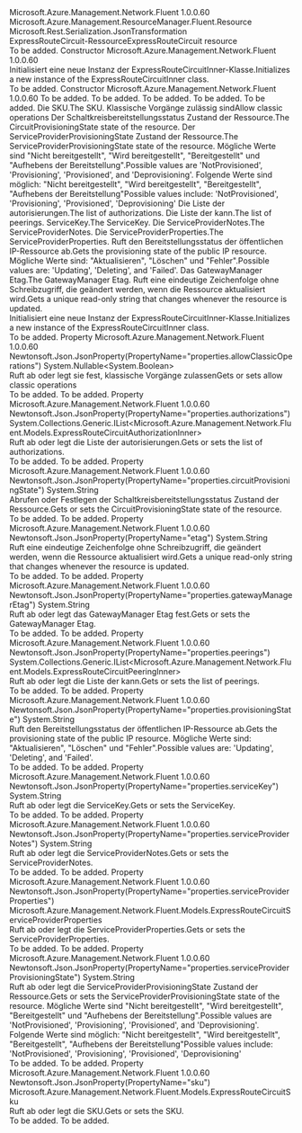 <Type Name="ExpressRouteCircuitInner" FullName="Microsoft.Azure.Management.Network.Fluent.Models.ExpressRouteCircuitInner">
  <TypeSignature Language="C#" Value="public class ExpressRouteCircuitInner : Microsoft.Azure.Management.ResourceManager.Fluent.Resource" />
  <TypeSignature Language="ILAsm" Value=".class public auto ansi beforefieldinit ExpressRouteCircuitInner extends Microsoft.Azure.Management.ResourceManager.Fluent.Resource" />
  <TypeSignature Language="DocId" Value="T:Microsoft.Azure.Management.Network.Fluent.Models.ExpressRouteCircuitInner" />
  <TypeSignature Language="VB.NET" Value="Public Class ExpressRouteCircuitInner&#xA;Inherits Resource" />
  <TypeSignature Language="F#" Value="type ExpressRouteCircuitInner = class&#xA;    inherit Resource" />
  <AssemblyInfo>
    <AssemblyName>Microsoft.Azure.Management.Network.Fluent</AssemblyName>
    <AssemblyVersion>1.0.0.60</AssemblyVersion>
  </AssemblyInfo>
  <Base>
    <BaseTypeName>Microsoft.Azure.Management.ResourceManager.Fluent.Resource</BaseTypeName>
  </Base>
  <Interfaces />
  <Attributes>
    <Attribute>
      <AttributeName>Microsoft.Rest.Serialization.JsonTransformation</AttributeName>
    </Attribute>
  </Attributes>
  <Docs>
    <summary>
            <span data-ttu-id="2395e-101">ExpressRouteCircuit-Ressource</span><span class="sxs-lookup"><span data-stu-id="2395e-101">ExpressRouteCircuit resource</span></span>
            </summary>
    <remarks>To be added.</remarks>
  </Docs>
  <Members>
    <Member MemberName=".ctor">
      <MemberSignature Language="C#" Value="public ExpressRouteCircuitInner ();" />
      <MemberSignature Language="ILAsm" Value=".method public hidebysig specialname rtspecialname instance void .ctor() cil managed" />
      <MemberSignature Language="DocId" Value="M:Microsoft.Azure.Management.Network.Fluent.Models.ExpressRouteCircuitInner.#ctor" />
      <MemberSignature Language="VB.NET" Value="Public Sub New ()" />
      <MemberType>Constructor</MemberType>
      <AssemblyInfo>
        <AssemblyName>Microsoft.Azure.Management.Network.Fluent</AssemblyName>
        <AssemblyVersion>1.0.0.60</AssemblyVersion>
      </AssemblyInfo>
      <Parameters />
      <Docs>
        <summary>
            <span data-ttu-id="2395e-102">Initialisiert eine neue Instanz der ExpressRouteCircuitInner-Klasse.</span><span class="sxs-lookup"><span data-stu-id="2395e-102">Initializes a new instance of the ExpressRouteCircuitInner class.</span></span>
            </summary>
        <remarks>To be added.</remarks>
      </Docs>
    </Member>
    <Member MemberName=".ctor">
      <MemberSignature Language="C#" Value="public ExpressRouteCircuitInner (string location = null, string id = null, string name = null, string type = null, System.Collections.Generic.IDictionary&lt;string,string&gt; tags = null, Microsoft.Azure.Management.Network.Fluent.Models.ExpressRouteCircuitSku sku = null, Nullable&lt;bool&gt; allowClassicOperations = null, string circuitProvisioningState = null, string serviceProviderProvisioningState = null, System.Collections.Generic.IList&lt;Microsoft.Azure.Management.Network.Fluent.Models.ExpressRouteCircuitAuthorizationInner&gt; authorizations = null, System.Collections.Generic.IList&lt;Microsoft.Azure.Management.Network.Fluent.Models.ExpressRouteCircuitPeeringInner&gt; peerings = null, string serviceKey = null, string serviceProviderNotes = null, Microsoft.Azure.Management.Network.Fluent.Models.ExpressRouteCircuitServiceProviderProperties serviceProviderProperties = null, string provisioningState = null, string gatewayManagerEtag = null, string etag = null);" />
      <MemberSignature Language="ILAsm" Value=".method public hidebysig specialname rtspecialname instance void .ctor(string location, string id, string name, string type, class System.Collections.Generic.IDictionary`2&lt;string, string&gt; tags, class Microsoft.Azure.Management.Network.Fluent.Models.ExpressRouteCircuitSku sku, valuetype System.Nullable`1&lt;bool&gt; allowClassicOperations, string circuitProvisioningState, string serviceProviderProvisioningState, class System.Collections.Generic.IList`1&lt;class Microsoft.Azure.Management.Network.Fluent.Models.ExpressRouteCircuitAuthorizationInner&gt; authorizations, class System.Collections.Generic.IList`1&lt;class Microsoft.Azure.Management.Network.Fluent.Models.ExpressRouteCircuitPeeringInner&gt; peerings, string serviceKey, string serviceProviderNotes, class Microsoft.Azure.Management.Network.Fluent.Models.ExpressRouteCircuitServiceProviderProperties serviceProviderProperties, string provisioningState, string gatewayManagerEtag, string etag) cil managed" />
      <MemberSignature Language="DocId" Value="M:Microsoft.Azure.Management.Network.Fluent.Models.ExpressRouteCircuitInner.#ctor(System.String,System.String,System.String,System.String,System.Collections.Generic.IDictionary{System.String,System.String},Microsoft.Azure.Management.Network.Fluent.Models.ExpressRouteCircuitSku,System.Nullable{System.Boolean},System.String,System.String,System.Collections.Generic.IList{Microsoft.Azure.Management.Network.Fluent.Models.ExpressRouteCircuitAuthorizationInner},System.Collections.Generic.IList{Microsoft.Azure.Management.Network.Fluent.Models.ExpressRouteCircuitPeeringInner},System.String,System.String,Microsoft.Azure.Management.Network.Fluent.Models.ExpressRouteCircuitServiceProviderProperties,System.String,System.String,System.String)" />
      <MemberSignature Language="VB.NET" Value="Public Sub New (Optional location As String = null, Optional id As String = null, Optional name As String = null, Optional type As String = null, Optional tags As IDictionary(Of String, String) = null, Optional sku As ExpressRouteCircuitSku = null, Optional allowClassicOperations As Nullable(Of Boolean) = null, Optional circuitProvisioningState As String = null, Optional serviceProviderProvisioningState As String = null, Optional authorizations As IList(Of ExpressRouteCircuitAuthorizationInner) = null, Optional peerings As IList(Of ExpressRouteCircuitPeeringInner) = null, Optional serviceKey As String = null, Optional serviceProviderNotes As String = null, Optional serviceProviderProperties As ExpressRouteCircuitServiceProviderProperties = null, Optional provisioningState As String = null, Optional gatewayManagerEtag As String = null, Optional etag As String = null)" />
      <MemberSignature Language="F#" Value="new Microsoft.Azure.Management.Network.Fluent.Models.ExpressRouteCircuitInner : string * string * string * string * System.Collections.Generic.IDictionary&lt;string, string&gt; * Microsoft.Azure.Management.Network.Fluent.Models.ExpressRouteCircuitSku * Nullable&lt;bool&gt; * string * string * System.Collections.Generic.IList&lt;Microsoft.Azure.Management.Network.Fluent.Models.ExpressRouteCircuitAuthorizationInner&gt; * System.Collections.Generic.IList&lt;Microsoft.Azure.Management.Network.Fluent.Models.ExpressRouteCircuitPeeringInner&gt; * string * string * Microsoft.Azure.Management.Network.Fluent.Models.ExpressRouteCircuitServiceProviderProperties * string * string * string -&gt; Microsoft.Azure.Management.Network.Fluent.Models.ExpressRouteCircuitInner" Usage="new Microsoft.Azure.Management.Network.Fluent.Models.ExpressRouteCircuitInner (location, id, name, type, tags, sku, allowClassicOperations, circuitProvisioningState, serviceProviderProvisioningState, authorizations, peerings, serviceKey, serviceProviderNotes, serviceProviderProperties, provisioningState, gatewayManagerEtag, etag)" />
      <MemberType>Constructor</MemberType>
      <AssemblyInfo>
        <AssemblyName>Microsoft.Azure.Management.Network.Fluent</AssemblyName>
        <AssemblyVersion>1.0.0.60</AssemblyVersion>
      </AssemblyInfo>
      <Parameters>
        <Parameter Name="location" Type="System.String" />
        <Parameter Name="id" Type="System.String" />
        <Parameter Name="name" Type="System.String" />
        <Parameter Name="type" Type="System.String" />
        <Parameter Name="tags" Type="System.Collections.Generic.IDictionary&lt;System.String,System.String&gt;" />
        <Parameter Name="sku" Type="Microsoft.Azure.Management.Network.Fluent.Models.ExpressRouteCircuitSku" />
        <Parameter Name="allowClassicOperations" Type="System.Nullable&lt;System.Boolean&gt;" />
        <Parameter Name="circuitProvisioningState" Type="System.String" />
        <Parameter Name="serviceProviderProvisioningState" Type="System.String" />
        <Parameter Name="authorizations" Type="System.Collections.Generic.IList&lt;Microsoft.Azure.Management.Network.Fluent.Models.ExpressRouteCircuitAuthorizationInner&gt;" />
        <Parameter Name="peerings" Type="System.Collections.Generic.IList&lt;Microsoft.Azure.Management.Network.Fluent.Models.ExpressRouteCircuitPeeringInner&gt;" />
        <Parameter Name="serviceKey" Type="System.String" />
        <Parameter Name="serviceProviderNotes" Type="System.String" />
        <Parameter Name="serviceProviderProperties" Type="Microsoft.Azure.Management.Network.Fluent.Models.ExpressRouteCircuitServiceProviderProperties" />
        <Parameter Name="provisioningState" Type="System.String" />
        <Parameter Name="gatewayManagerEtag" Type="System.String" />
        <Parameter Name="etag" Type="System.String" />
      </Parameters>
      <Docs>
        <param name="location">To be added.</param>
        <param name="id">To be added.</param>
        <param name="name">To be added.</param>
        <param name="type">To be added.</param>
        <param name="tags">To be added.</param>
        <param name="sku"><span data-ttu-id="2395e-103">Die SKU.</span><span class="sxs-lookup"><span data-stu-id="2395e-103">The SKU.</span></span></param>
        <param name="allowClassicOperations"><span data-ttu-id="2395e-104">Klassische Vorgänge zulässig sind</span><span class="sxs-lookup"><span data-stu-id="2395e-104">Allow classic operations</span></span></param>
        <param name="circuitProvisioningState"><span data-ttu-id="2395e-105">Der Schaltkreisbereitstellungsstatus Zustand der Ressource.</span><span class="sxs-lookup"><span data-stu-id="2395e-105">The CircuitProvisioningState state of the resource.</span></span></param>
        <param name="serviceProviderProvisioningState"><span data-ttu-id="2395e-106">Der ServiceProviderProvisioningState Zustand der Ressource.</span><span class="sxs-lookup"><span data-stu-id="2395e-106">The ServiceProviderProvisioningState state of the resource.</span></span> <span data-ttu-id="2395e-107">Mögliche Werte sind "Nicht bereitgestellt", "Wird bereitgestellt", "Bereitgestellt" und "Aufhebens der Bereitstellung".</span><span class="sxs-lookup"><span data-stu-id="2395e-107">Possible values are 'NotProvisioned', 'Provisioning', 'Provisioned', and 'Deprovisioning'.</span></span> <span data-ttu-id="2395e-108">Folgende Werte sind möglich: "Nicht bereitgestellt", "Wird bereitgestellt", "Bereitgestellt", "Aufhebens der Bereitstellung"</span><span class="sxs-lookup"><span data-stu-id="2395e-108">Possible values include: 'NotProvisioned', 'Provisioning', 'Provisioned', 'Deprovisioning'</span></span></param>
        <param name="authorizations"><span data-ttu-id="2395e-109">Die Liste der autorisierungen.</span><span class="sxs-lookup"><span data-stu-id="2395e-109">The list of authorizations.</span></span></param>
        <param name="peerings"><span data-ttu-id="2395e-110">Die Liste der kann.</span><span class="sxs-lookup"><span data-stu-id="2395e-110">The list of peerings.</span></span></param>
        <param name="serviceKey"><span data-ttu-id="2395e-111">ServiceKey.</span><span class="sxs-lookup"><span data-stu-id="2395e-111">The ServiceKey.</span></span></param>
        <param name="serviceProviderNotes"><span data-ttu-id="2395e-112">Die ServiceProviderNotes.</span><span class="sxs-lookup"><span data-stu-id="2395e-112">The ServiceProviderNotes.</span></span></param>
        <param name="serviceProviderProperties"><span data-ttu-id="2395e-113">Die ServiceProviderProperties.</span><span class="sxs-lookup"><span data-stu-id="2395e-113">The ServiceProviderProperties.</span></span></param>
        <param name="provisioningState"><span data-ttu-id="2395e-114">Ruft den Bereitstellungsstatus der öffentlichen IP-Ressource ab.</span><span class="sxs-lookup"><span data-stu-id="2395e-114">Gets the provisioning state of the public IP resource.</span></span> <span data-ttu-id="2395e-115">Mögliche Werte sind: "Aktualisieren", "Löschen" und "Fehler".</span><span class="sxs-lookup"><span data-stu-id="2395e-115">Possible values are: 'Updating', 'Deleting', and 'Failed'.</span></span></param>
        <param name="gatewayManagerEtag"><span data-ttu-id="2395e-116">Das GatewayManager Etag.</span><span class="sxs-lookup"><span data-stu-id="2395e-116">The GatewayManager Etag.</span></span></param>
        <param name="etag"><span data-ttu-id="2395e-117">Ruft eine eindeutige Zeichenfolge ohne Schreibzugriff, die geändert werden, wenn die Ressource aktualisiert wird.</span><span class="sxs-lookup"><span data-stu-id="2395e-117">Gets a unique read-only string that changes whenever the resource is updated.</span></span></param>
        <summary>
            <span data-ttu-id="2395e-118">Initialisiert eine neue Instanz der ExpressRouteCircuitInner-Klasse.</span><span class="sxs-lookup"><span data-stu-id="2395e-118">Initializes a new instance of the ExpressRouteCircuitInner class.</span></span>
            </summary>
        <remarks>To be added.</remarks>
      </Docs>
    </Member>
    <Member MemberName="AllowClassicOperations">
      <MemberSignature Language="C#" Value="public Nullable&lt;bool&gt; AllowClassicOperations { get; set; }" />
      <MemberSignature Language="ILAsm" Value=".property instance valuetype System.Nullable`1&lt;bool&gt; AllowClassicOperations" />
      <MemberSignature Language="DocId" Value="P:Microsoft.Azure.Management.Network.Fluent.Models.ExpressRouteCircuitInner.AllowClassicOperations" />
      <MemberSignature Language="VB.NET" Value="Public Property AllowClassicOperations As Nullable(Of Boolean)" />
      <MemberSignature Language="F#" Value="member this.AllowClassicOperations : Nullable&lt;bool&gt; with get, set" Usage="Microsoft.Azure.Management.Network.Fluent.Models.ExpressRouteCircuitInner.AllowClassicOperations" />
      <MemberType>Property</MemberType>
      <AssemblyInfo>
        <AssemblyName>Microsoft.Azure.Management.Network.Fluent</AssemblyName>
        <AssemblyVersion>1.0.0.60</AssemblyVersion>
      </AssemblyInfo>
      <Attributes>
        <Attribute>
          <AttributeName>Newtonsoft.Json.JsonProperty(PropertyName="properties.allowClassicOperations")</AttributeName>
        </Attribute>
      </Attributes>
      <ReturnValue>
        <ReturnType>System.Nullable&lt;System.Boolean&gt;</ReturnType>
      </ReturnValue>
      <Docs>
        <summary>
            <span data-ttu-id="2395e-119">Ruft ab oder legt sie fest, klassische Vorgänge zulassen</span><span class="sxs-lookup"><span data-stu-id="2395e-119">Gets or sets allow classic operations</span></span>
            </summary>
        <value>To be added.</value>
        <remarks>To be added.</remarks>
      </Docs>
    </Member>
    <Member MemberName="Authorizations">
      <MemberSignature Language="C#" Value="public System.Collections.Generic.IList&lt;Microsoft.Azure.Management.Network.Fluent.Models.ExpressRouteCircuitAuthorizationInner&gt; Authorizations { get; set; }" />
      <MemberSignature Language="ILAsm" Value=".property instance class System.Collections.Generic.IList`1&lt;class Microsoft.Azure.Management.Network.Fluent.Models.ExpressRouteCircuitAuthorizationInner&gt; Authorizations" />
      <MemberSignature Language="DocId" Value="P:Microsoft.Azure.Management.Network.Fluent.Models.ExpressRouteCircuitInner.Authorizations" />
      <MemberSignature Language="VB.NET" Value="Public Property Authorizations As IList(Of ExpressRouteCircuitAuthorizationInner)" />
      <MemberSignature Language="F#" Value="member this.Authorizations : System.Collections.Generic.IList&lt;Microsoft.Azure.Management.Network.Fluent.Models.ExpressRouteCircuitAuthorizationInner&gt; with get, set" Usage="Microsoft.Azure.Management.Network.Fluent.Models.ExpressRouteCircuitInner.Authorizations" />
      <MemberType>Property</MemberType>
      <AssemblyInfo>
        <AssemblyName>Microsoft.Azure.Management.Network.Fluent</AssemblyName>
        <AssemblyVersion>1.0.0.60</AssemblyVersion>
      </AssemblyInfo>
      <Attributes>
        <Attribute>
          <AttributeName>Newtonsoft.Json.JsonProperty(PropertyName="properties.authorizations")</AttributeName>
        </Attribute>
      </Attributes>
      <ReturnValue>
        <ReturnType>System.Collections.Generic.IList&lt;Microsoft.Azure.Management.Network.Fluent.Models.ExpressRouteCircuitAuthorizationInner&gt;</ReturnType>
      </ReturnValue>
      <Docs>
        <summary>
            <span data-ttu-id="2395e-120">Ruft ab oder legt die Liste der autorisierungen.</span><span class="sxs-lookup"><span data-stu-id="2395e-120">Gets or sets the list of authorizations.</span></span>
            </summary>
        <value>To be added.</value>
        <remarks>To be added.</remarks>
      </Docs>
    </Member>
    <Member MemberName="CircuitProvisioningState">
      <MemberSignature Language="C#" Value="public string CircuitProvisioningState { get; set; }" />
      <MemberSignature Language="ILAsm" Value=".property instance string CircuitProvisioningState" />
      <MemberSignature Language="DocId" Value="P:Microsoft.Azure.Management.Network.Fluent.Models.ExpressRouteCircuitInner.CircuitProvisioningState" />
      <MemberSignature Language="VB.NET" Value="Public Property CircuitProvisioningState As String" />
      <MemberSignature Language="F#" Value="member this.CircuitProvisioningState : string with get, set" Usage="Microsoft.Azure.Management.Network.Fluent.Models.ExpressRouteCircuitInner.CircuitProvisioningState" />
      <MemberType>Property</MemberType>
      <AssemblyInfo>
        <AssemblyName>Microsoft.Azure.Management.Network.Fluent</AssemblyName>
        <AssemblyVersion>1.0.0.60</AssemblyVersion>
      </AssemblyInfo>
      <Attributes>
        <Attribute>
          <AttributeName>Newtonsoft.Json.JsonProperty(PropertyName="properties.circuitProvisioningState")</AttributeName>
        </Attribute>
      </Attributes>
      <ReturnValue>
        <ReturnType>System.String</ReturnType>
      </ReturnValue>
      <Docs>
        <summary>
            <span data-ttu-id="2395e-121">Abrufen oder Festlegen der Schaltkreisbereitstellungsstatus Zustand der Ressource.</span><span class="sxs-lookup"><span data-stu-id="2395e-121">Gets or sets the CircuitProvisioningState state of the resource.</span></span>
            </summary>
        <value>To be added.</value>
        <remarks>To be added.</remarks>
      </Docs>
    </Member>
    <Member MemberName="Etag">
      <MemberSignature Language="C#" Value="public string Etag { get; }" />
      <MemberSignature Language="ILAsm" Value=".property instance string Etag" />
      <MemberSignature Language="DocId" Value="P:Microsoft.Azure.Management.Network.Fluent.Models.ExpressRouteCircuitInner.Etag" />
      <MemberSignature Language="VB.NET" Value="Public ReadOnly Property Etag As String" />
      <MemberSignature Language="F#" Value="member this.Etag : string" Usage="Microsoft.Azure.Management.Network.Fluent.Models.ExpressRouteCircuitInner.Etag" />
      <MemberType>Property</MemberType>
      <AssemblyInfo>
        <AssemblyName>Microsoft.Azure.Management.Network.Fluent</AssemblyName>
        <AssemblyVersion>1.0.0.60</AssemblyVersion>
      </AssemblyInfo>
      <Attributes>
        <Attribute>
          <AttributeName>Newtonsoft.Json.JsonProperty(PropertyName="etag")</AttributeName>
        </Attribute>
      </Attributes>
      <ReturnValue>
        <ReturnType>System.String</ReturnType>
      </ReturnValue>
      <Docs>
        <summary>
            <span data-ttu-id="2395e-122">Ruft eine eindeutige Zeichenfolge ohne Schreibzugriff, die geändert werden, wenn die Ressource aktualisiert wird.</span><span class="sxs-lookup"><span data-stu-id="2395e-122">Gets a unique read-only string that changes whenever the resource is updated.</span></span>
            </summary>
        <value>To be added.</value>
        <remarks>To be added.</remarks>
      </Docs>
    </Member>
    <Member MemberName="GatewayManagerEtag">
      <MemberSignature Language="C#" Value="public string GatewayManagerEtag { get; set; }" />
      <MemberSignature Language="ILAsm" Value=".property instance string GatewayManagerEtag" />
      <MemberSignature Language="DocId" Value="P:Microsoft.Azure.Management.Network.Fluent.Models.ExpressRouteCircuitInner.GatewayManagerEtag" />
      <MemberSignature Language="VB.NET" Value="Public Property GatewayManagerEtag As String" />
      <MemberSignature Language="F#" Value="member this.GatewayManagerEtag : string with get, set" Usage="Microsoft.Azure.Management.Network.Fluent.Models.ExpressRouteCircuitInner.GatewayManagerEtag" />
      <MemberType>Property</MemberType>
      <AssemblyInfo>
        <AssemblyName>Microsoft.Azure.Management.Network.Fluent</AssemblyName>
        <AssemblyVersion>1.0.0.60</AssemblyVersion>
      </AssemblyInfo>
      <Attributes>
        <Attribute>
          <AttributeName>Newtonsoft.Json.JsonProperty(PropertyName="properties.gatewayManagerEtag")</AttributeName>
        </Attribute>
      </Attributes>
      <ReturnValue>
        <ReturnType>System.String</ReturnType>
      </ReturnValue>
      <Docs>
        <summary>
            <span data-ttu-id="2395e-123">Ruft ab oder legt das GatewayManager Etag fest.</span><span class="sxs-lookup"><span data-stu-id="2395e-123">Gets or sets the GatewayManager Etag.</span></span>
            </summary>
        <value>To be added.</value>
        <remarks>To be added.</remarks>
      </Docs>
    </Member>
    <Member MemberName="Peerings">
      <MemberSignature Language="C#" Value="public System.Collections.Generic.IList&lt;Microsoft.Azure.Management.Network.Fluent.Models.ExpressRouteCircuitPeeringInner&gt; Peerings { get; set; }" />
      <MemberSignature Language="ILAsm" Value=".property instance class System.Collections.Generic.IList`1&lt;class Microsoft.Azure.Management.Network.Fluent.Models.ExpressRouteCircuitPeeringInner&gt; Peerings" />
      <MemberSignature Language="DocId" Value="P:Microsoft.Azure.Management.Network.Fluent.Models.ExpressRouteCircuitInner.Peerings" />
      <MemberSignature Language="VB.NET" Value="Public Property Peerings As IList(Of ExpressRouteCircuitPeeringInner)" />
      <MemberSignature Language="F#" Value="member this.Peerings : System.Collections.Generic.IList&lt;Microsoft.Azure.Management.Network.Fluent.Models.ExpressRouteCircuitPeeringInner&gt; with get, set" Usage="Microsoft.Azure.Management.Network.Fluent.Models.ExpressRouteCircuitInner.Peerings" />
      <MemberType>Property</MemberType>
      <AssemblyInfo>
        <AssemblyName>Microsoft.Azure.Management.Network.Fluent</AssemblyName>
        <AssemblyVersion>1.0.0.60</AssemblyVersion>
      </AssemblyInfo>
      <Attributes>
        <Attribute>
          <AttributeName>Newtonsoft.Json.JsonProperty(PropertyName="properties.peerings")</AttributeName>
        </Attribute>
      </Attributes>
      <ReturnValue>
        <ReturnType>System.Collections.Generic.IList&lt;Microsoft.Azure.Management.Network.Fluent.Models.ExpressRouteCircuitPeeringInner&gt;</ReturnType>
      </ReturnValue>
      <Docs>
        <summary>
            <span data-ttu-id="2395e-124">Ruft ab oder legt die Liste der kann.</span><span class="sxs-lookup"><span data-stu-id="2395e-124">Gets or sets the list of peerings.</span></span>
            </summary>
        <value>To be added.</value>
        <remarks>To be added.</remarks>
      </Docs>
    </Member>
    <Member MemberName="ProvisioningState">
      <MemberSignature Language="C#" Value="public string ProvisioningState { get; set; }" />
      <MemberSignature Language="ILAsm" Value=".property instance string ProvisioningState" />
      <MemberSignature Language="DocId" Value="P:Microsoft.Azure.Management.Network.Fluent.Models.ExpressRouteCircuitInner.ProvisioningState" />
      <MemberSignature Language="VB.NET" Value="Public Property ProvisioningState As String" />
      <MemberSignature Language="F#" Value="member this.ProvisioningState : string with get, set" Usage="Microsoft.Azure.Management.Network.Fluent.Models.ExpressRouteCircuitInner.ProvisioningState" />
      <MemberType>Property</MemberType>
      <AssemblyInfo>
        <AssemblyName>Microsoft.Azure.Management.Network.Fluent</AssemblyName>
        <AssemblyVersion>1.0.0.60</AssemblyVersion>
      </AssemblyInfo>
      <Attributes>
        <Attribute>
          <AttributeName>Newtonsoft.Json.JsonProperty(PropertyName="properties.provisioningState")</AttributeName>
        </Attribute>
      </Attributes>
      <ReturnValue>
        <ReturnType>System.String</ReturnType>
      </ReturnValue>
      <Docs>
        <summary>
            <span data-ttu-id="2395e-125">Ruft den Bereitstellungsstatus der öffentlichen IP-Ressource ab.</span><span class="sxs-lookup"><span data-stu-id="2395e-125">Gets the provisioning state of the public IP resource.</span></span> <span data-ttu-id="2395e-126">Mögliche Werte sind: "Aktualisieren", "Löschen" und "Fehler".</span><span class="sxs-lookup"><span data-stu-id="2395e-126">Possible values are: 'Updating', 'Deleting', and 'Failed'.</span></span>
            </summary>
        <value>To be added.</value>
        <remarks>To be added.</remarks>
      </Docs>
    </Member>
    <Member MemberName="ServiceKey">
      <MemberSignature Language="C#" Value="public string ServiceKey { get; set; }" />
      <MemberSignature Language="ILAsm" Value=".property instance string ServiceKey" />
      <MemberSignature Language="DocId" Value="P:Microsoft.Azure.Management.Network.Fluent.Models.ExpressRouteCircuitInner.ServiceKey" />
      <MemberSignature Language="VB.NET" Value="Public Property ServiceKey As String" />
      <MemberSignature Language="F#" Value="member this.ServiceKey : string with get, set" Usage="Microsoft.Azure.Management.Network.Fluent.Models.ExpressRouteCircuitInner.ServiceKey" />
      <MemberType>Property</MemberType>
      <AssemblyInfo>
        <AssemblyName>Microsoft.Azure.Management.Network.Fluent</AssemblyName>
        <AssemblyVersion>1.0.0.60</AssemblyVersion>
      </AssemblyInfo>
      <Attributes>
        <Attribute>
          <AttributeName>Newtonsoft.Json.JsonProperty(PropertyName="properties.serviceKey")</AttributeName>
        </Attribute>
      </Attributes>
      <ReturnValue>
        <ReturnType>System.String</ReturnType>
      </ReturnValue>
      <Docs>
        <summary>
            <span data-ttu-id="2395e-127">Ruft ab oder legt die ServiceKey.</span><span class="sxs-lookup"><span data-stu-id="2395e-127">Gets or sets the ServiceKey.</span></span>
            </summary>
        <value>To be added.</value>
        <remarks>To be added.</remarks>
      </Docs>
    </Member>
    <Member MemberName="ServiceProviderNotes">
      <MemberSignature Language="C#" Value="public string ServiceProviderNotes { get; set; }" />
      <MemberSignature Language="ILAsm" Value=".property instance string ServiceProviderNotes" />
      <MemberSignature Language="DocId" Value="P:Microsoft.Azure.Management.Network.Fluent.Models.ExpressRouteCircuitInner.ServiceProviderNotes" />
      <MemberSignature Language="VB.NET" Value="Public Property ServiceProviderNotes As String" />
      <MemberSignature Language="F#" Value="member this.ServiceProviderNotes : string with get, set" Usage="Microsoft.Azure.Management.Network.Fluent.Models.ExpressRouteCircuitInner.ServiceProviderNotes" />
      <MemberType>Property</MemberType>
      <AssemblyInfo>
        <AssemblyName>Microsoft.Azure.Management.Network.Fluent</AssemblyName>
        <AssemblyVersion>1.0.0.60</AssemblyVersion>
      </AssemblyInfo>
      <Attributes>
        <Attribute>
          <AttributeName>Newtonsoft.Json.JsonProperty(PropertyName="properties.serviceProviderNotes")</AttributeName>
        </Attribute>
      </Attributes>
      <ReturnValue>
        <ReturnType>System.String</ReturnType>
      </ReturnValue>
      <Docs>
        <summary>
            <span data-ttu-id="2395e-128">Ruft ab oder legt die ServiceProviderNotes.</span><span class="sxs-lookup"><span data-stu-id="2395e-128">Gets or sets the ServiceProviderNotes.</span></span>
            </summary>
        <value>To be added.</value>
        <remarks>To be added.</remarks>
      </Docs>
    </Member>
    <Member MemberName="ServiceProviderProperties">
      <MemberSignature Language="C#" Value="public Microsoft.Azure.Management.Network.Fluent.Models.ExpressRouteCircuitServiceProviderProperties ServiceProviderProperties { get; set; }" />
      <MemberSignature Language="ILAsm" Value=".property instance class Microsoft.Azure.Management.Network.Fluent.Models.ExpressRouteCircuitServiceProviderProperties ServiceProviderProperties" />
      <MemberSignature Language="DocId" Value="P:Microsoft.Azure.Management.Network.Fluent.Models.ExpressRouteCircuitInner.ServiceProviderProperties" />
      <MemberSignature Language="VB.NET" Value="Public Property ServiceProviderProperties As ExpressRouteCircuitServiceProviderProperties" />
      <MemberSignature Language="F#" Value="member this.ServiceProviderProperties : Microsoft.Azure.Management.Network.Fluent.Models.ExpressRouteCircuitServiceProviderProperties with get, set" Usage="Microsoft.Azure.Management.Network.Fluent.Models.ExpressRouteCircuitInner.ServiceProviderProperties" />
      <MemberType>Property</MemberType>
      <AssemblyInfo>
        <AssemblyName>Microsoft.Azure.Management.Network.Fluent</AssemblyName>
        <AssemblyVersion>1.0.0.60</AssemblyVersion>
      </AssemblyInfo>
      <Attributes>
        <Attribute>
          <AttributeName>Newtonsoft.Json.JsonProperty(PropertyName="properties.serviceProviderProperties")</AttributeName>
        </Attribute>
      </Attributes>
      <ReturnValue>
        <ReturnType>Microsoft.Azure.Management.Network.Fluent.Models.ExpressRouteCircuitServiceProviderProperties</ReturnType>
      </ReturnValue>
      <Docs>
        <summary>
            <span data-ttu-id="2395e-129">Ruft ab oder legt die ServiceProviderProperties.</span><span class="sxs-lookup"><span data-stu-id="2395e-129">Gets or sets the ServiceProviderProperties.</span></span>
            </summary>
        <value>To be added.</value>
        <remarks>To be added.</remarks>
      </Docs>
    </Member>
    <Member MemberName="ServiceProviderProvisioningState">
      <MemberSignature Language="C#" Value="public string ServiceProviderProvisioningState { get; set; }" />
      <MemberSignature Language="ILAsm" Value=".property instance string ServiceProviderProvisioningState" />
      <MemberSignature Language="DocId" Value="P:Microsoft.Azure.Management.Network.Fluent.Models.ExpressRouteCircuitInner.ServiceProviderProvisioningState" />
      <MemberSignature Language="VB.NET" Value="Public Property ServiceProviderProvisioningState As String" />
      <MemberSignature Language="F#" Value="member this.ServiceProviderProvisioningState : string with get, set" Usage="Microsoft.Azure.Management.Network.Fluent.Models.ExpressRouteCircuitInner.ServiceProviderProvisioningState" />
      <MemberType>Property</MemberType>
      <AssemblyInfo>
        <AssemblyName>Microsoft.Azure.Management.Network.Fluent</AssemblyName>
        <AssemblyVersion>1.0.0.60</AssemblyVersion>
      </AssemblyInfo>
      <Attributes>
        <Attribute>
          <AttributeName>Newtonsoft.Json.JsonProperty(PropertyName="properties.serviceProviderProvisioningState")</AttributeName>
        </Attribute>
      </Attributes>
      <ReturnValue>
        <ReturnType>System.String</ReturnType>
      </ReturnValue>
      <Docs>
        <summary>
            <span data-ttu-id="2395e-130">Ruft ab oder legt die ServiceProviderProvisioningState Zustand der Ressource.</span><span class="sxs-lookup"><span data-stu-id="2395e-130">Gets or sets the ServiceProviderProvisioningState state of the resource.</span></span> <span data-ttu-id="2395e-131">Mögliche Werte sind "Nicht bereitgestellt", "Wird bereitgestellt", "Bereitgestellt" und "Aufhebens der Bereitstellung".</span><span class="sxs-lookup"><span data-stu-id="2395e-131">Possible values are 'NotProvisioned', 'Provisioning', 'Provisioned', and 'Deprovisioning'.</span></span> <span data-ttu-id="2395e-132">Folgende Werte sind möglich: "Nicht bereitgestellt", "Wird bereitgestellt", "Bereitgestellt", "Aufhebens der Bereitstellung"</span><span class="sxs-lookup"><span data-stu-id="2395e-132">Possible values include: 'NotProvisioned', 'Provisioning', 'Provisioned', 'Deprovisioning'</span></span>
            </summary>
        <value>To be added.</value>
        <remarks>To be added.</remarks>
      </Docs>
    </Member>
    <Member MemberName="Sku">
      <MemberSignature Language="C#" Value="public Microsoft.Azure.Management.Network.Fluent.Models.ExpressRouteCircuitSku Sku { get; set; }" />
      <MemberSignature Language="ILAsm" Value=".property instance class Microsoft.Azure.Management.Network.Fluent.Models.ExpressRouteCircuitSku Sku" />
      <MemberSignature Language="DocId" Value="P:Microsoft.Azure.Management.Network.Fluent.Models.ExpressRouteCircuitInner.Sku" />
      <MemberSignature Language="VB.NET" Value="Public Property Sku As ExpressRouteCircuitSku" />
      <MemberSignature Language="F#" Value="member this.Sku : Microsoft.Azure.Management.Network.Fluent.Models.ExpressRouteCircuitSku with get, set" Usage="Microsoft.Azure.Management.Network.Fluent.Models.ExpressRouteCircuitInner.Sku" />
      <MemberType>Property</MemberType>
      <AssemblyInfo>
        <AssemblyName>Microsoft.Azure.Management.Network.Fluent</AssemblyName>
        <AssemblyVersion>1.0.0.60</AssemblyVersion>
      </AssemblyInfo>
      <Attributes>
        <Attribute>
          <AttributeName>Newtonsoft.Json.JsonProperty(PropertyName="sku")</AttributeName>
        </Attribute>
      </Attributes>
      <ReturnValue>
        <ReturnType>Microsoft.Azure.Management.Network.Fluent.Models.ExpressRouteCircuitSku</ReturnType>
      </ReturnValue>
      <Docs>
        <summary>
            <span data-ttu-id="2395e-133">Ruft ab oder legt die SKU.</span><span class="sxs-lookup"><span data-stu-id="2395e-133">Gets or sets the SKU.</span></span>
            </summary>
        <value>To be added.</value>
        <remarks>To be added.</remarks>
      </Docs>
    </Member>
  </Members>
</Type>